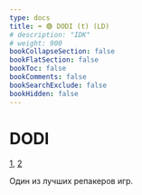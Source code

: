 ```yaml
---
type: docs
title: ➡️ 🟢 DODI (t) (LD)
# description: "IDK"
# weight: 900
bookCollapseSection: false
bookFlatSection: false
bookToc: false
bookComments: false
bookSearchExclude: false
bookHidden: false
---
```


# DODI

[1](https://dodi-repacks.site/?nt), [2](https://dodi-repacks.download/?nt)

Один из лучших репакеров игр.
